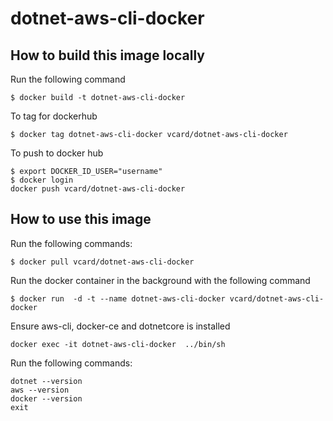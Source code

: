 # dotnet-aws-cli-docker

## How to build this image locally

Run the following command

```
$ docker build -t dotnet-aws-cli-docker
```

To tag for dockerhub

```
$ docker tag dotnet-aws-cli-docker vcard/dotnet-aws-cli-docker
```

To push to docker hub

```
$ export DOCKER_ID_USER="username"
$ docker login
docker push vcard/dotnet-aws-cli-docker
```

## How to use this image

Run the following commands:

```
$ docker pull vcard/dotnet-aws-cli-docker
```

Run the docker container in the background with the following command

```
$ docker run  -d -t --name dotnet-aws-cli-docker vcard/dotnet-aws-cli-docker
```

Ensure aws-cli, docker-ce and dotnetcore is installed

```
docker exec -it dotnet-aws-cli-docker  ../bin/sh
```

Run the following commands:

```
dotnet --version
aws --version
docker --version
exit
```
